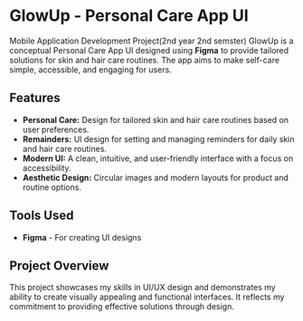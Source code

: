 # GlowUp - Personal Care App UI
Mobile Application Development Project(2nd year 2nd semster)
GlowUp is a conceptual Personal Care App UI designed using **Figma** to provide tailored solutions for skin and hair care routines. The app aims to make self-care simple, accessible, and engaging for users.


## Features
- **Personal Care:** Design for tailored skin and hair care routines based on user preferences.
- **Remainders:** UI design for setting and managing reminders for daily skin and hair care routines.    
- **Modern UI:** A clean,  intuitive, and user-friendly interface with a focus on accessibility.  
- **Aesthetic Design:**  Circular images and modern layouts for product and routine options.  

## Tools Used
* **Figma** - For creating UI designs

## Project Overview
This project showcases my skills in UI/UX design and demonstrates my ability to create visually appealing and functional interfaces. It reflects my commitment to providing effective solutions through design.
